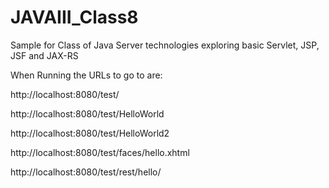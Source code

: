 # JAVAIII_Class8
Sample for Class of Java Server technologies exploring basic Servlet, JSP, JSF and JAX-RS


When Running the URLs to go to are:

http://localhost:8080/test/

http://localhost:8080/test/HelloWorld

http://localhost:8080/test/HelloWorld2

http://localhost:8080/test/faces/hello.xhtml

http://localhost:8080/test/rest/hello/
